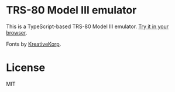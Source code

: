 # TRS-80 Model III emulator

This is a TypeScript-based TRS-80 Model III emulator.
[Try it in your browser](https://lkesteloot.github.io/trs80-emulator/).

Fonts by [KreativeKorp](https://www.kreativekorp.com/software/fonts/trs80.shtml).

# License

MIT
